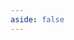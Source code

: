 ```yaml
---
aside: false
---
```


<script setup>
import DeviceSpecTable from '../../../components/DeviceSpecTable.vue'
import spec from '../../../public/device-specs/rtk/v2.yaml?raw'
</script>

<DeviceSpecTable :yamlText="spec" deviceTitle="Handheld RTK (RH2)" />
